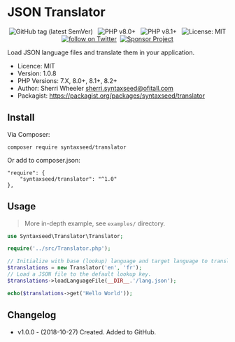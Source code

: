JSON Translator
=========================

<div align="center">
    <img src="https://img.shields.io/github/tag/syntaxseed/translator.svg" alt="GitHub tag (latest SemVer)">&nbsp;&nbsp;
    <img src="https://img.shields.io/badge/PHP-8.0+-brightgreen.svg" alt="PHP v8.0+">&nbsp;&nbsp;
    <img src="https://img.shields.io/badge/PHP-8.1+-brightgreen.svg" alt="PHP v8.1+">&nbsp;&nbsp;
    <img src="https://img.shields.io/github/license/syntaxseed/translator" alt="License: MIT"><br>
    <a href="https://twitter.com/intent/follow?screen_name=syntaxseed"><img src="https://img.shields.io/twitter/follow/syntaxseed.svg?style=social&logo=twitter" alt="follow on Twitter"></a>&nbsp;&nbsp;<a href="https://github.com/syntaxseed#donatecontribute"><img src="https://img.shields.io/badge/Sponsor-Project-blue" alt="Sponsor Project" /></a>
</div>

Load JSON language files and translate them in your application.

* Licence: MIT
* Version: 1.0.8
* PHP Versions: 7.X, 8.0+, 8.1+, 8.2+
* Author: Sherri Wheeler sherri.syntaxseed@ofitall.com
* Packagist: https://packagist.org/packages/syntaxseed/translator

Install
--------

Via Composer:
```
composer require syntaxseed/translator
```

Or add to composer.json:
```
"require": {
    "syntaxseed/translator": "^1.0"
},
```

Usage
--------

> More in-depth example, see `examples/` directory.

```php
use Syntaxseed\Translator\Translator;

require('../src/Translator.php');

// Initialize with base (lookup) language and target language to translate to.
$translations = new Translator('en', 'fr');
// Load a JSON file to the default lookup key.
$translations->loadLanguageFile(__DIR__.'/lang.json');

echo($translations->get('Hello World'));
```



Changelog
--------

* v1.0.0 - (2018-10-27) Created. Added to GitHub.
